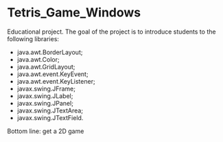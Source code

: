 # Tetris_Game_Windows
Educational project.
The goal of the project is to introduce students to the following libraries:
- java.awt.BorderLayout;
- java.awt.Color;
- java.awt.GridLayout;
- java.awt.event.KeyEvent;
- java.awt.event.KeyListener;
- javax.swing.JFrame;
- javax.swing.JLabel;
- javax.swing.JPanel;
- javax.swing.JTextArea;
- javax.swing.JTextField.

Bottom line: get a 2D game
